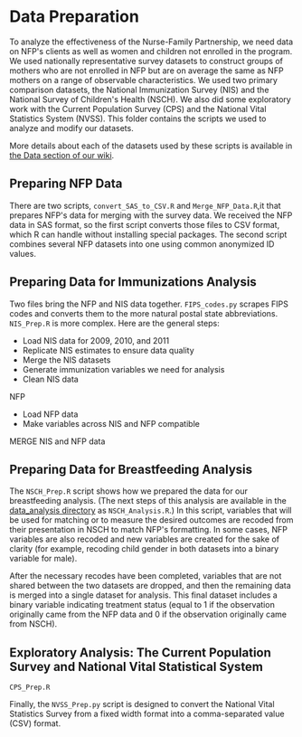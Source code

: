# Data Preparation
 
To analyze the effectiveness of the Nurse-Family Partnership, we need data on NFP's clients as well as women and children not enrolled in the program.  We used nationally representative survey datasets to construct groups of mothers who are not enrolled in NFP but are on average the same as NFP mothers on a range of observable characteristics.  We used two primary comparison datasets, the National Immunization Survey (NIS) and the National Survey of Children's Health (NSCH).  We also did some exploratory work with the Current Population Survey (CPS) and the National Vital Statistics System (NVSS). This folder contains the scripts we used to analyze and modify our datasets.


More details about each of the datasets used by these scripts is available in [the Data section of our wiki](https://github.com/dssg/nfp/wiki/Data).


## Preparing NFP Data

There are two scripts, `convert_SAS_to_CSV.R` and `Merge_NFP_Data.R`,it  that prepares NFP's data for merging with the survey data.  We received the NFP data in SAS format, so the first script converts those files to CSV format, which R can handle without installing special packages.  The second script combines several NFP datasets into one using common anonymized ID values.


## Preparing Data for Immunizations Analysis

Two files bring the NFP and NIS data together.  `FIPS_codes.py` scrapes FIPS codes and converts them to the more natural postal state abbreviations.  `NIS_Prep.R` is more complex.  Here are the general steps:

 - Load NIS data for 2009, 2010, and 2011
 - Replicate NIS estimates to ensure data quality
 - Merge the NIS datasets
 - Generate immunization variables we need for analysis
 - Clean NIS data

NFP 
 - Load NFP data
 - Make variables across NIS and NFP compatible

MERGE NIS and NFP data


## Preparing Data for Breastfeeding Analysis

The `NSCH_Prep.R` script shows how we prepared the data for our breastfeeding analysis.  (The next steps of this analysis are available in the [data_analysis directory](https://github.com/dssg/nfp/tree/master/data_analysis) as `NSCH_Analysis.R`.)  In this script, variables that will be used for matching or to measure the desired outcomes are recoded from their presentation in NSCH to match NFP's formatting.  In some cases, NFP variables are also recoded and new variables are created for the sake of clarity (for example, recoding child gender in both datasets into a binary variable for male).

After the necessary recodes have been completed, variables that are not shared between the two datasets are dropped, and then the remaining data is merged into a single dataset for analysis.  This final dataset includes a binary variable indicating treatment status (equal to 1 if the observation originally came from the NFP data and 0 if the observation originally came from NSCH).


## Exploratory Analysis: The Current Population Survey and National Vital Statistical System

`CPS_Prep.R`

Finally, the `NVSS_Prep.py` script is designed to convert the National Vital Statistics Survey from a fixed width format into a comma-separated value (CSV) format.

